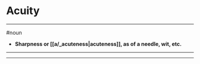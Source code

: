 # Acuity
---
#noun
- **Sharpness or [[a/_acuteness|acuteness]], as of a needle, wit, etc.**
---
---
